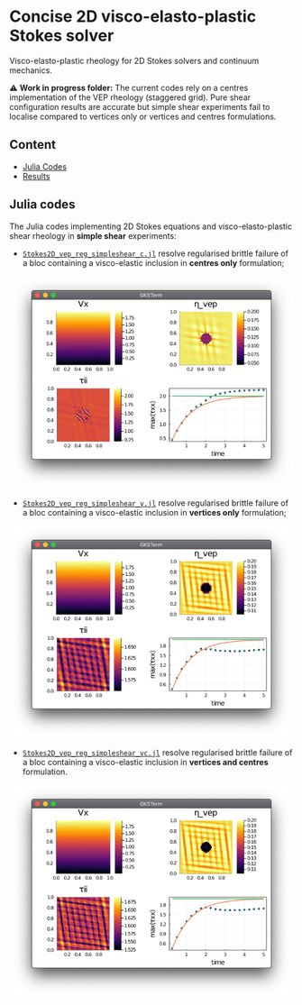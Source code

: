 # Concise 2D visco-elasto-plastic Stokes solver
Visco-elasto-plastic rheology for 2D Stokes solvers and continuum mechanics.

⚠️ **Work in progress folder:** The current codes rely on a centres implementation of the VEP rheology (staggered grid). Pure shear configuration results are accurate but simple shear experiments fail to localise compared to vertices only or vertices and centres formulations.

## Content
* [Julia Codes](#julia-codes)
* [Results](#results)

## Julia codes
The Julia codes implementing 2D Stokes equations and visco-elasto-plastic shear rheology in **simple shear** experiments:
- [`Stokes2D_vep_reg_simpleshear_c.jl`](Stokes2D_vep_reg_simpleshear_c.jl) resolve regularised brittle failure of a bloc containing a visco-elastic inclusion in **centres only** formulation;

![](output_vep_ss_c.png)

- [`Stokes2D_vep_reg_simpleshear_v.jl`](Stokes2D_vep_reg_simpleshear_v.jl) resolve regularised brittle failure of a bloc containing a visco-elastic inclusion in **vertices only** formulation;

![](output_vep_ss_v.png)

- [`Stokes2D_vep_reg_simpleshear_vc.jl`](Stokes2D_vep_reg_simpleshear_vc.jl) resolve regularised brittle failure of a bloc containing a visco-elastic inclusion in **vertices and centres** formulation.

![](output_vep_ss_vc.png)
